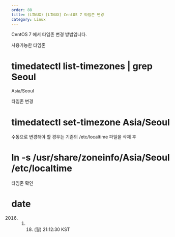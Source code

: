 ```yaml
---
order: 88
title: (LINUX) [LINUX] CentOS 7 타임존 변경
category: Linux
---
```


CentOS 7 에서 타임존 변경 방법입니다.

사용가능한 타임존
# timedatectl list-timezones | grep Seoul
Asia/Seoul

타임존 변경
# timedatectl set-timezone Asia/Seoul

수동으로 변경해야 할 경우는 기존의 /etc/localtime 파일을 삭제 후
# ln -s /usr/share/zoneinfo/Asia/Seoul /etc/localtime

타임존 확인
# date
2016. 01. 18. (월) 21:12:30 KST
